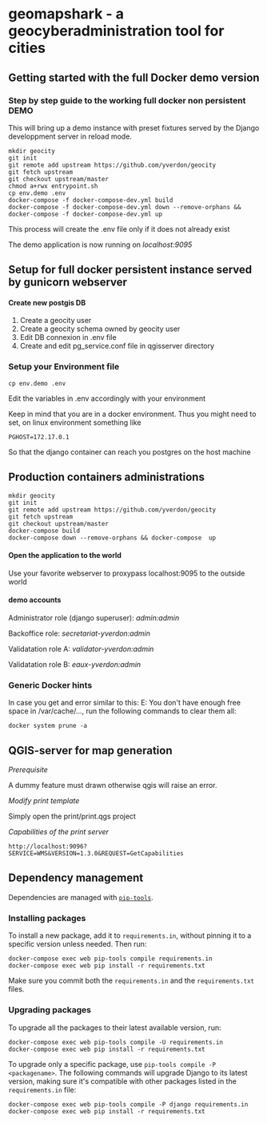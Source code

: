 # geomapshark - a geocyberadministration tool for cities

## Getting started with the full Docker demo version

### Step by step guide to the working full docker non persistent DEMO

This will bring up a demo instance with preset fixtures served by the
Django developpment server in reload mode.

```
mkdir geocity
git init
git remote add upstream https://github.com/yverdon/geocity
git fetch upstream
git checkout upstream/master
chmod a+rwx entrypoint.sh
cp env.demo .env
docker-compose -f docker-compose-dev.yml build
docker-compose -f docker-compose-dev.yml down --remove-orphans && docker-compose -f docker-compose-dev.yml up
```

This process will create the .env file only if it does not already exist

The demo application is now running on _localhost:9095_

## Setup for full docker persistent instance served by gunicorn webserver

#### Create new postgis DB

1. Create a geocity user
2. Create a geocity schema owned by geocity user
3. Edit DB connexion in .env file
4. Create and edit pg_service.conf file in qgisserver directory

### Setup your Environment file

```
cp env.demo .env
```

Edit the variables in .env accordingly with your environment

Keep in mind that you are in a docker environment. Thus you might need to set, on linux environment something like

```
PGHOST=172.17.0.1
```

So that the django container can reach you postgres on the host machine

## Production containers administrations

```
mkdir geocity
git init
git remote add upstream https://github.com/yverdon/geocity
git fetch upstream
git checkout upstream/master
docker-compose build
docker-compose down --remove-orphans && docker-compose  up
```

#### Open the application to the world

Use your favorite webserver to proxypass localhost:9095 to the outside world

#### demo accounts

Administrator role (django superuser):
_admin:admin_

Backoffice role:
_secretariat-yverdon:admin_

Validatation role A:
_validator-yverdon:admin_

Validatation role B:
_eaux-yverdon:admin_

### Generic Docker hints

In case you get and error similar to this: E: You don't have enough free space in /var/cache/...,
run the following commands to clear them all:

```
docker system prune -a
```

## QGIS-server for map generation

_Prerequisite_

A dummy feature must drawn otherwise qgis will raise an error.

_Modify print template_

Simply open the print/print.qgs project

_Capabilities of the print server_

```
http://localhost:9096?SERVICE=WMS&VERSION=1.3.0&REQUEST=GetCapabilities
```

## Dependency management

Dependencies are managed with [`pip-tools`](https://github.com/jazzband/pip-tools).

### Installing packages

To install a new package, add it to `requirements.in`, without pinning it to a
specific version unless needed. Then run:

```
docker-compose exec web pip-tools compile requirements.in
docker-compose exec web pip install -r requirements.txt
```

Make sure you commit both the `requirements.in` and the `requirements.txt` files.

### Upgrading packages

To upgrade all the packages to their latest available version, run:

```
docker-compose exec web pip-tools compile -U requirements.in
docker-compose exec web pip install -r requirements.txt
```

To upgrade only a specific package, use `pip-tools compile -P <packagename>`.
The following commands will upgrade Django to its latest version, making sure
it's compatible with other packages listed in the `requirements.in` file:

```
docker-compose exec web pip-tools compile -P django requirements.in
docker-compose exec web pip install -r requirements.txt
```
